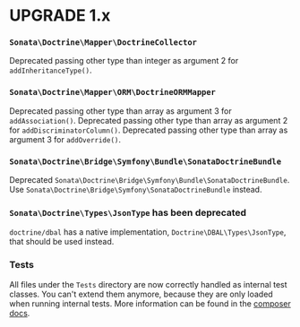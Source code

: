UPGRADE 1.x
===========

### `Sonata\Doctrine\Mapper\DoctrineCollector`

Deprecated passing other type than integer as argument 2 for `addInheritanceType()`.

### `Sonata\Doctrine\Mapper\ORM\DoctrineORMMapper`

Deprecated passing other type than array as argument 3 for `addAssociation()`.
Deprecated passing other type than array as argument 2 for `addDiscriminatorColumn()`.
Deprecated passing other type than array as argument 3 for `addOverride()`.

### `Sonata\Doctrine\Bridge\Symfony\Bundle\SonataDoctrineBundle`

Deprecated `Sonata\Doctrine\Bridge\Symfony\Bundle\SonataDoctrineBundle`. Use `Sonata\Doctrine\Bridge\Symfony\SonataDoctrineBundle`
instead.

### `Sonata\Doctrine\Types\JsonType` has been deprecated

`doctrine/dbal` has a native implementation, `Doctrine\DBAL\Types\JsonType`, that
should be used instead.

### Tests

All files under the ``Tests`` directory are now correctly handled as internal test classes.
You can't extend them anymore, because they are only loaded when running internal tests.
More information can be found in the [composer docs](https://getcomposer.org/doc/04-schema.md#autoload-dev).
